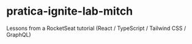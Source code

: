 # pratica-ignite-lab-mitch

Lessons from a RocketSeat tutorial (React / TypeScript / Tailwind CSS / GraphQL)
